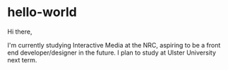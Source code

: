 # hello-world

Hi there,

I'm currently studying Interactive Media at the NRC, aspiring to be a front end developer/designer in the future. I plan to study at Ulster University next term.
